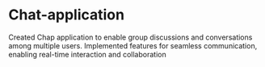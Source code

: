 # Chat-application
Created Chap application to enable group discussions and conversations among  multiple users. Implemented features for seamless communication, enabling real-time interaction and collaboration
